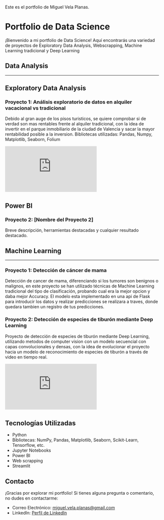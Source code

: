 Este es el portfolio de Miguel Vela Planas.

# Portfolio de Data Science

¡Bienvenido a mi portfolio de Data Science! Aquí encontrarás una variedad de proyectos de Exploratory Data Analysis, Webscrapping, Machine Learning tradicional y Deep Learning

## Data Analysis
----------------------------------------------------------------------------------------------------------------------------------------------------------------------------------

## Exploratory Data Analysis

### Proyecto 1: Análisis exploratorio de datos en alquiler vacacional vs tradicional

Debido al gran auge de los pisos turisticos, se quiere comprobar si de verdad son mas rentables frente al alquiler tradicional, con la idea de invertir en el parque inmobiliario de la ciudad de Valencia y sacar la mayor rentabilidad posible a la inversion. Bibliotecas utilizadas: Pandas, Numpy, Matplotlib, Seaborn, Folium

![Informe en PDF](https://github.com/Mvepla/Portfolio/blob/main/Data%20Analysis/Exploratory_Data_Analysis/Alquiler_vacacional_vs_tradicional/EDA.pdf "Informe en PDF")

## Power BI

### Proyecto 2: [Nombre del Proyecto 2]

Breve descripción, herramientas destacadas y cualquier resultado destacado.


## Machine Learning
----------------------------------------------------------------------------------------------------------------------------------------------------------------------------------

### Proyecto 1: Detección de cáncer de mama

Detección de cancer de mama, diferenciando si los tumores son benignos o malignos, en este proyecto se han utilizado técnicas de Machine Learning tradicional del tipo de clasificación, probando cual era la mejor opcion y daba mejor Accuracy. El modelo esta implementado en una api de Flask para introducir los datos y realizar predicciones se realizara a traves, donde quedara tambien un registro de tus predicciones.


### Proyecto 2: Detección de especies de tiburón mediante Deep Learning

Proyecto de detección de especies de tiburón mediante Deep Learning, utilizando metodos de computer vision con un modelo secuencial con capas convolucionales y densas, con la idea de evolucionar el proyecto hacia un modelo de reconocimiento de especies de tiburón a través de video en tiempo real.

![Informe en PDF](https://github.com/Mvepla/Portfolio/blob/main/Machine_Learning/Identificador_tiburones_Deep_Learning/ML_ppt.pdf "Informe en PDF")

## Tecnologías Utilizadas

- Python
- Bibliotecas: NumPy, Pandas, Matplotlib, Seaborn, Scikit-Learn, Tensorflow,  etc.
- Jupyter Notebooks
- Power BI
- Web scrapping
- Streamlit

## Contacto

¡Gracias por explorar mi portfolio! Si tienes alguna pregunta o comentario, no dudes en contactarme:

- Correo Electrónico: miguel.vela.planas@gmail.com
- LinkedIn: [Perfil de LinkedIn](https://www.linkedin.com/in/miguel-vela/)